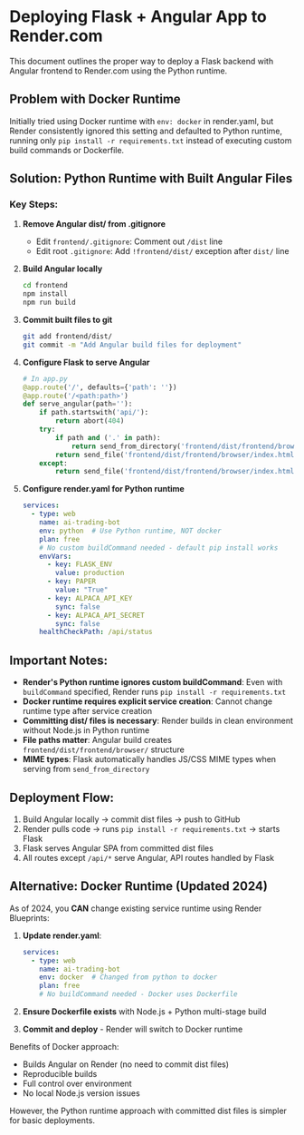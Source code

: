 # Deploying Flask + Angular App to Render.com

This document outlines the proper way to deploy a Flask backend with Angular frontend to Render.com using the Python runtime.

## Problem with Docker Runtime

Initially tried using Docker runtime with `env: docker` in render.yaml, but Render consistently ignored this setting and defaulted to Python runtime, running only `pip install -r requirements.txt` instead of executing custom build commands or Dockerfile.

## Solution: Python Runtime with Built Angular Files

### Key Steps:

1. **Remove Angular dist/ from .gitignore**
   - Edit `frontend/.gitignore`: Comment out `/dist` line
   - Edit root `.gitignore`: Add `!frontend/dist/` exception after `dist/` line

2. **Build Angular locally**
   ```bash
   cd frontend
   npm install
   npm run build
   ```

3. **Commit built files to git**
   ```bash
   git add frontend/dist/
   git commit -m "Add Angular build files for deployment"
   ```

4. **Configure Flask to serve Angular**
   ```python
   # In app.py
   @app.route('/', defaults={'path': ''})
   @app.route('/<path:path>')
   def serve_angular(path=''):
       if path.startswith('api/'):
           return abort(404)
       try:
           if path and ('.' in path):
               return send_from_directory('frontend/dist/frontend/browser', path)
           return send_file('frontend/dist/frontend/browser/index.html')
       except:
           return send_file('frontend/dist/frontend/browser/index.html')
   ```

5. **Configure render.yaml for Python runtime**
   ```yaml
   services:
     - type: web
       name: ai-trading-bot
       env: python  # Use Python runtime, NOT docker
       plan: free
       # No custom buildCommand needed - default pip install works
       envVars:
         - key: FLASK_ENV
           value: production
         - key: PAPER
           value: "True"
         - key: ALPACA_API_KEY
           sync: false
         - key: ALPACA_API_SECRET
           sync: false
       healthCheckPath: /api/status
   ```

## Important Notes:

- **Render's Python runtime ignores custom buildCommand**: Even with `buildCommand` specified, Render runs `pip install -r requirements.txt`
- **Docker runtime requires explicit service creation**: Cannot change runtime type after service creation
- **Committing dist/ files is necessary**: Render builds in clean environment without Node.js in Python runtime
- **File paths matter**: Angular build creates `frontend/dist/frontend/browser/` structure
- **MIME types**: Flask automatically handles JS/CSS MIME types when serving from `send_from_directory`

## Deployment Flow:

1. Build Angular locally → commit dist files → push to GitHub
2. Render pulls code → runs `pip install -r requirements.txt` → starts Flask
3. Flask serves Angular SPA from committed dist files
4. All routes except `/api/*` serve Angular, API routes handled by Flask

## Alternative: Docker Runtime (Updated 2024)

As of 2024, you **CAN** change existing service runtime using Render Blueprints:

1. **Update render.yaml**:
   ```yaml
   services:
     - type: web
       name: ai-trading-bot
       env: docker  # Changed from python to docker
       plan: free
       # No buildCommand needed - Docker uses Dockerfile
   ```

2. **Ensure Dockerfile exists** with Node.js + Python multi-stage build

3. **Commit and deploy** - Render will switch to Docker runtime

Benefits of Docker approach:
- Builds Angular on Render (no need to commit dist files)
- Reproducible builds
- Full control over environment
- No local Node.js version issues

However, the Python runtime approach with committed dist files is simpler for basic deployments.